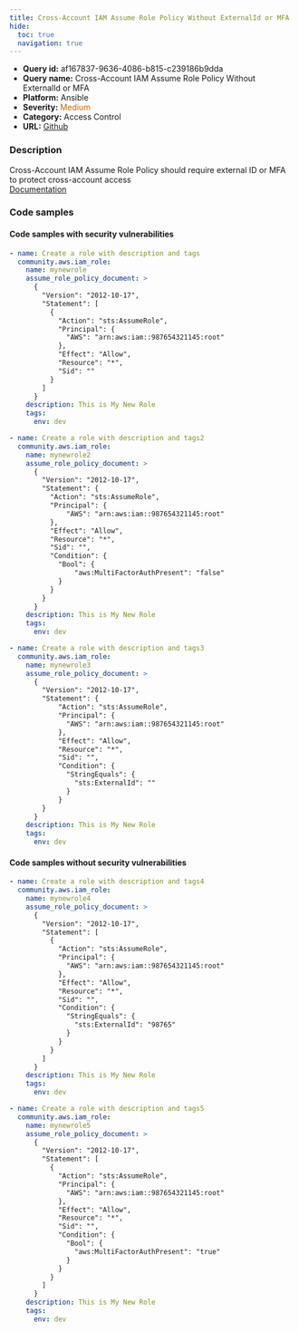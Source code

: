 ```yaml
---
title: Cross-Account IAM Assume Role Policy Without ExternalId or MFA
hide:
  toc: true
  navigation: true
---
```


<style>
  .highlight .hll {
    background-color: #ff171742;
  }
  .md-content {
    max-width: 1100px;
    margin: 0 auto;
  }
</style>

-   **Query id:** af167837-9636-4086-b815-c239186b9dda
-   **Query name:** Cross-Account IAM Assume Role Policy Without ExternalId or MFA
-   **Platform:** Ansible
-   **Severity:** <span style="color:#C60">Medium</span>
-   **Category:** Access Control
-   **URL:** [Github](https://github.com/Checkmarx/kics/tree/master/assets/queries/ansible/aws/cross_account_iam_assume_role_policy_without_external_id_or_mfa)

### Description
Cross-Account IAM Assume Role Policy should require external ID or MFA to protect cross-account access<br>
[Documentation](https://docs.ansible.com/ansible/latest/collections/community/aws/iam_role_module.html#parameter-assume_role_policy_document)

### Code samples
#### Code samples with security vulnerabilities
```yaml title="Postitive test num. 1 - yaml file" hl_lines="4"
- name: Create a role with description and tags
  community.aws.iam_role:
    name: mynewrole
    assume_role_policy_document: >
      {
        "Version": "2012-10-17",
        "Statement": [
          {
            "Action": "sts:AssumeRole",
            "Principal": {
              "AWS": "arn:aws:iam::987654321145:root"
            },
            "Effect": "Allow",
            "Resource": "*",
            "Sid": ""
          }
        ]
      }
    description: This is My New Role
    tags:
      env: dev

```
```yaml title="Postitive test num. 2 - yaml file" hl_lines="4"
- name: Create a role with description and tags2
  community.aws.iam_role:
    name: mynewrole2
    assume_role_policy_document: >
      {
        "Version": "2012-10-17",
        "Statement": {
          "Action": "sts:AssumeRole",
          "Principal": {
              "AWS": "arn:aws:iam::987654321145:root"
          },
          "Effect": "Allow",
          "Resource": "*",
          "Sid": "",
          "Condition": {
            "Bool": {
                "aws:MultiFactorAuthPresent": "false"
            }
          }
        }
      }
    description: This is My New Role
    tags:
      env: dev

```
```yaml title="Postitive test num. 3 - yaml file" hl_lines="4"
- name: Create a role with description and tags3
  community.aws.iam_role:
    name: mynewrole3
    assume_role_policy_document: >
      {
        "Version": "2012-10-17",
        "Statement": {
            "Action": "sts:AssumeRole",
            "Principal": {
              "AWS": "arn:aws:iam::987654321145:root"
            },
            "Effect": "Allow",
            "Resource": "*",
            "Sid": "",
            "Condition": {
              "StringEquals": {
                "sts:ExternalId": ""
              }
            }
        }
      }
    description: This is My New Role
    tags:
      env: dev

```


#### Code samples without security vulnerabilities
```yaml title="Negative test num. 1 - yaml file"
- name: Create a role with description and tags4
  community.aws.iam_role:
    name: mynewrole4
    assume_role_policy_document: >
      {
        "Version": "2012-10-17",
        "Statement": [
          {
            "Action": "sts:AssumeRole",
            "Principal": {
              "AWS": "arn:aws:iam::987654321145:root"
            },
            "Effect": "Allow",
            "Resource": "*",
            "Sid": "",
            "Condition": {
              "StringEquals": {
                "sts:ExternalId": "98765"
              }
            }
          }
        ]
      }
    description: This is My New Role
    tags:
      env: dev

```
```yaml title="Negative test num. 2 - yaml file"
- name: Create a role with description and tags5
  community.aws.iam_role:
    name: mynewrole5
    assume_role_policy_document: >
      {
        "Version": "2012-10-17",
        "Statement": [
          {
            "Action": "sts:AssumeRole",
            "Principal": {
              "AWS": "arn:aws:iam::987654321145:root"
            },
            "Effect": "Allow",
            "Resource": "*",
            "Sid": "",
            "Condition": {
              "Bool": {
                "aws:MultiFactorAuthPresent": "true"
              }
            }
          }
        ]
      }
    description: This is My New Role
    tags:
      env: dev

```
